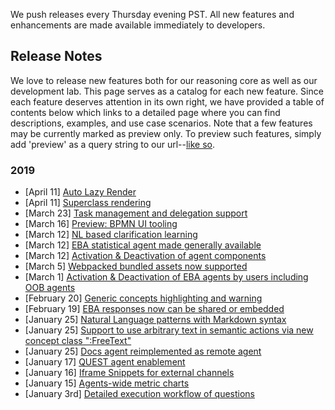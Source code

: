We push releases every Thursday evening PST. All new features and enhancements are made available immediately to developers.

## Release Notes

We love to release new features both for our reasoning core as well as our development lab. This page serves as a catalog for each new feature. Since each feature deserves attention in its own right, we have provided a table of contents below which links to a detailed page where you can find descriptions, examples, and use case scenarios. Note that a few features may be currently marked as preview only. To preview such features, simply add 'preview' as a query string to our url--[like so](https://eba.ibm.com/assistant?preview).

### 2019
* [April 11]    [Auto Lazy Render](./blogs/AutoLazyRender.md)
* [April 11]    [Superclass rendering](./blogs/SuperclassRender.md)
* [March 23]    [Task management and delegation support](./blogs/TaskManagement.md)
* [March 16]    [Preview: BPMN UI tooling](./blogs/BPMN.md)
* [March 12]    [NL based clarification learning](./blogs/NLLearning.md)
* [March 12]    [EBA statistical agent made generally available](./blogs/StatisicsAgent.md)
* [March 12]    [Activation & Deactivation of agent components](./blogs/ComponentActivation.md)
* [March 5]     [Webpacked bundled assets now supported](./blogs/WebpackAssets.md)
* [March 1]     [Activation & Deactivation of EBA agents by users including OOB agents](./blogs/AgentActivation.md)
* [February 20] [Generic concepts highlighting and warning](./blogs/GenericConceptsHighlight.md)
* [February 19] [EBA responses now can be shared or embedded](./blogs/PortableSnippets.md)
* [January 25]  [Natural Language patterns with Markdown syntax](./blogs/MarkdownPatterns.md)
* [January 25]  [Support to use arbitrary text in semantic actions via new concept class ":FreeText"](./blogs/FreeText.md)
* [January 25]  [Docs agent reimplemented as remote agent](./blogs/RemoteDocsAgent.md)
* [January 17]  [QUEST agent enablement](../samples/Quest.md)
* [January 16]  [Iframe Snippets for external channels](./blogs/ChannelSnippets.md)
* [January 15]  [Agents-wide metric charts](./blogs/AgentsMetrics.md)
* [January 3rd] [Detailed execution workflow of questions](./blogs/ExecutionWorkflow.md)


